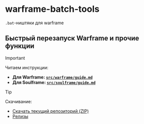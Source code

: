 # warframe-batch-tools

`.bat`-ништяки для warframe

## Быстрый перезапуск Warframe и прочие функции
> [!important]
> Читаем инструкции:
> - **Для Warframe: [`src/warframe/guide.md`](https://github.com/N3M1X10/warframe-batch-tools/blob/master/src/warframe/guide.md)**
> - **Для Soulframe: [`src/soulframe/guide.md`](https://github.com/N3M1X10/warframe-batch-tools/blob/master/src/soulframe/guide.md)**

> [!tip]
> Скачивание:
> - [Скачать текущий репозиторий (ZIP)](https://github.com/N3M1X10/warframe-batch-tools/archive/refs/heads/master.zip)
> - [Релизы](https://github.com/N3M1X10/warframe-batch-tools/releases)
